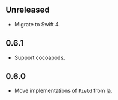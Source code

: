 ## Unreleased

- Migrate to Swift 4.


## 0.6.1

- Support cocoapods.


## 0.6.0

- Move implementations of `Field` from [la][github-la].

[github-la]: https://github.com/mitsuse/la

